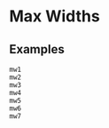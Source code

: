 # Max Widths

## Examples

<div class="pa3 ba b--gray-300">
    <div class="mb3">
        <div class="h1 bg-gray mw1"></div>
        <code class="mt1 clipboard">mw1</code>
    </div>
    <div class="mb3">
        <div class="h1 bg-gray mw2"></div>
        <code class="mt1 clipboard">mw2</code>
    </div>
    <div class="mb3">
        <div class="h1 bg-gray mw3"></div>
        <code class="mt1 clipboard">mw3</code>
    </div>
    <div class="mb3">
        <div class="h1 bg-gray mw4"></div>
        <code class="mt1 clipboard">mw4</code>
    </div>
    <div class="mb3">
        <div class="h1 bg-gray mw5"></div>
        <code class="mt1 clipboard">mw5</code>
    </div>
    <div class="mb3">
        <div class="h1 bg-gray mw6"></div>
        <code class="mt1 clipboard">mw6</code>
    </div>
    <div>
        <div class="h1 bg-gray mw7"></div>
        <code class="mt1 clipboard">mw7</code>
    </div>
</div>